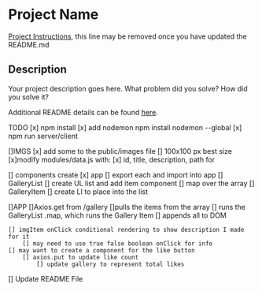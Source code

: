 # Project Name

[Project Instructions](./INSTRUCTIONS.md), this line may be removed once you have updated the README.md

## Description

Your project description goes here. What problem did you solve? How did you solve it?

Additional README details can be found [here](https://github.com/PrimeAcademy/readme-template/blob/master/README.md).


TODO
    [x] npm install
        [x] add nodemon npm install nodemon --global
    [x] npm run server/client

[]IMGS
    [x] add some to the public/images file
        [] 100x100 px best size
        [x]modify modules/data.js with:
            [x] id, title, description, path for

[] components create
    [x] app
    [] export each and import into app
    [] GalleryList
        [] create UL list and add item component
            [] map over the array
    [] GalleryItem
        [] create LI to place into the list

[]APP
    []Axios.get from /gallery
        []pulls the items from the array
            [] runs the GalleryList .map, which runs the Gallery Item 
                [] appends all to DOM
    
    [] imgItem onClick conditional rendering to show description I made for it
        [] may need to use true false boolean onClick for info
    [] may want to create a component for the like button 
        [] axios.put to update like count
            [] update gallery to represent total likes

   

[] Update README File